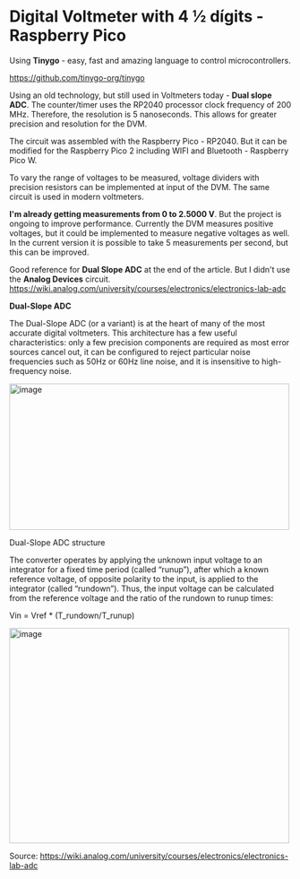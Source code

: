 # **Digital Voltmeter with 4 ½ dígits - Raspberry Pico**

Using **Tinygo** - easy, fast and amazing language to control microcontrollers. 

https://github.com/tinygo-org/tinygo

Using an old technology, but still used in Voltmeters today - **Dual slope ADC**.
The counter/timer uses the RP2040 processor clock frequency of 200 MHz. 
Therefore, the resolution is 5 nanoseconds. This allows for greater precision and resolution for the DVM.

The circuit was assembled with the Raspberry Pico - RP2040. 
But it can be modified for the Raspberry Pico 2 including WIFI and Bluetooth - Raspberry Pico W.

To vary the range of voltages to be measured, voltage dividers with precision resistors can be implemented at input of the DVM. 
The same circuit is used in modern voltmeters.

**I'm already getting measurements from 0 to 2.5000 V**. But the project is ongoing to improve performance.
Currently the DVM measures positive voltages, but it could be implemented to measure negative voltages as well.
In the current version it is possible to take 5 measurements per second, but this can be improved.

Good reference for **Dual Slope ADC** at the end of the article. But I didn't use the **Analog Devices** circuit.
https://wiki.analog.com/university/courses/electronics/electronics-lab-adc

**Dual-Slope ADC**

The Dual-Slope ADC (or a variant) is at the heart of many of the most accurate digital voltmeters. This architecture has a few useful characteristics: only a few precision components are required as most error sources cancel out, it can be configured to reject particular noise frequencies such as 50Hz or 60Hz line noise, and it is insensitive to high-frequency noise.

<img width="500" height="261" alt="image" src="https://github.com/user-attachments/assets/5a9aa2d3-17cf-4f11-afbc-765fba1d9b4d" />

Dual-Slope ADC structure

The converter operates by applying the unknown input voltage to an integrator for a fixed time period (called “runup”), after which a known reference voltage, of opposite polarity to the input, is applied to the integrator (called “rundown”). Thus, the input voltage can be calculated from the reference voltage and the ratio of the rundown to runup times:

Vin = Vref * (T_rundown/T_runup)

<img width="500" height="384" alt="image" src="https://github.com/user-attachments/assets/a53ad6bb-165f-4c9d-8431-6e42d636e004" />

Source: https://wiki.analog.com/university/courses/electronics/electronics-lab-adc


